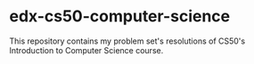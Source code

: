 # edx-cs50-computer-science
This repository contains my problem set's resolutions of CS50's Introduction to Computer Science course.
